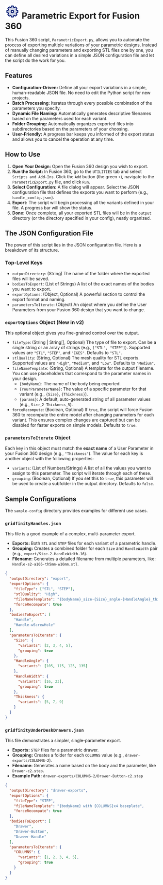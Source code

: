 # <img src="icon.svg" width="48" height="48" alt="Parametric Export Icon"> Parametric Export for Fusion 360

This Fusion 360 script, `ParametricExport.py`, allows you to automate the process of exporting multiple variations of your parametric designs. Instead of manually changing parameters and exporting STL files one by one, you can define all desired variations in a simple JSON configuration file and let the script do the work for you.

## Features

- **Configuration-Driven:** Define all your export variations in a simple, human-readable JSON file. No need to edit the Python script for new projects.
- **Batch Processing:** Iterates through every possible combination of the parameters you specify.
- **Dynamic File Naming:** Automatically generates descriptive filenames based on the parameters used for each variant.
- **Folder Grouping:** Automatically organizes exported files into subdirectories based on the parameters of your choosing.
- **User-Friendly:** A progress bar keeps you informed of the export status and allows you to cancel the operation at any time.

## How to Use

1.  **Open Your Design:** Open the Fusion 360 design you wish to export.
2.  **Run the Script:** In Fusion 360, go to the `UTILITIES` tab and select `Scripts and Add-Ins`. Click the `Add` button (the green `+`), navigate to the `ParametricExport.py` file, and click `Run`.
3.  **Select Configuration:** A file dialog will appear. Select the JSON configuration file that defines the exports you want to perform (e.g., `handle_config.json`).
4.  **Export:** The script will begin processing all the variants defined in your file. A progress bar will show the status.
5.  **Done:** Once complete, all your exported STL files will be in the `output` directory (or the directory specified in your config), neatly organized.

## The JSON Configuration File

The power of this script lies in the JSON configuration file. Here is a breakdown of its structure.

### Top-Level Keys

- `outputDirectory`: (String) The name of the folder where the exported files will be saved.
- `bodiesToExport`: (List of Strings) A list of the exact names of the bodies you want to export.
- `exportOptions`: (Object, Optional) A powerful section to control the export format and naming.
- `parametersToIterate`: (Object) An object where you define the User Parameters from your Fusion 360 design that you want to change.

### `exportOptions` Object (New in v2)

This optional object gives you fine-grained control over the output.

- `fileType`: (String | String[], Optional) The type of file to export. Can be a single string or an array of strings (e.g., `["STL", "STEP"]`). Supported values are `"STL"`, `"STEP"`, and `"IGES"`. Defaults to `"STL"`.
- `stlQuality`: (String, Optional) The mesh quality for STL exports. Supported values are `"High"`, `"Medium"`, and `"Low"`. Defaults to `"Medium"`.
- `fileNameTemplate`: (String, Optional) A template for the output filename. You can use placeholders that correspond to the parameter names in your design.
  - `{bodyName}`: The name of the body being exported.
  - `{YourParameterName}`: The value of a specific parameter for that variant (e.g., `{Size}`, `{Thickness}`).
  - `{params}`: A default, auto-generated string of all parameter values (e.g., `Size_2-Thickness_5`).
- `forceRecompute`: (Boolean, Optional) If `true`, the script will force Fusion 360 to recompute the entire model after changing parameters for each variant. This ensures complex changes are captured but can be disabled for faster exports on simple models. Defaults to `true`.

### `parametersToIterate` Object

Each key in this object must match the **exact name** of a User Parameter in your Fusion 360 design (e.g., `"Thickness"`). The value for each key is another object with the following properties:

- `variants`: (List of Numbers/Strings) A list of all the values you want to assign to this parameter. The script will iterate through each of these.
- `grouping`: (Boolean, Optional) If you set this to `true`, this parameter will be used to create a subfolder in the output directory. Defaults to `false`.

## Sample Configurations

The `sample-config` directory provides examples for different use cases.

### `gridfinityHandles.json`

This file is a good example of a complex, multi-parameter export.

- **Exports:** Both `STL` and `STEP` files for each variant of a parametric handle.
- **Grouping:** Creates a combined folder for each `Size` and `HandleWidth` pair (e.g., `export/Size-2-HandleWidth-16`).
- **Filename:** Generates a detailed filename from multiple parameters, like: `Handle-s2-a105-th5mm-w16mm.stl`.

```json
{
  "outputDirectory": "export",
  "exportOptions": {
    "fileType": ["STL", "STEP"],
    "stlQuality": "High",
    "fileNameTemplate": "{bodyName}_size-{Size}_angle-{HandleAngle}_thick-{Thickness}mm_width-{HandleWidth}mm",
    "forceRecompute": true
  },
  "bodiesToExport": [
    "Handle",
    "Handle-wScrewHole"
  ],
  "parametersToIterate": {
    "Size": {
      "variants": [2, 3, 4, 5],
      "grouping": true
    },
    "HandleAngle": {
      "variants": [105, 115, 125, 135]
    },
    "HandleWidth": {	
      "variants": [16, 23],
      "grouping": true
    },
    "Thickness": {
      "variants": [5, 7, 9]
    }
  }
}

```

### `gridfinityUnderDeskDrawers.json`

This file demonstrates a simpler, single-parameter export.

- **Exports:** `STEP` files for a parametric drawer.
- **Grouping:** Creates a folder for each `COLUMNS` value (e.g., `drawer-exports/COLUMNS-2`).
- **Filename:** Generates a name based on the body and the parameter, like `Drawer-c2.step`.
- **Example Path:** `drawer-exports/COLUMNS-2/Drawer-Button-c2.step`

```json
{
  "outputDirectory": "drawer-exports",
  "exportOptions": {
    "fileType": "STEP",
    "fileNameTemplate": "{bodyName} with {COLUMNS}x4 baseplate",
    "forceRecompute": true
  },
  "bodiesToExport": [
    "Drawer",
    "Drawer-Button",
    "Drawer-Handle"
  ],
  "parametersToIterate": {
    "COLUMNS": {
      "variants": [1, 2, 3, 4, 5],
      "grouping": true
    }
  }
} 
```

